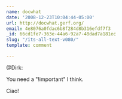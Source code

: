 ```yaml
---
name: docwhat
date: '2008-12-23T10:04:44-05:00'
url: http://docwhat.gerf.org/
email: 4e8076a0fdac6b8f284d8b316efdf7f3
_id: 66cd1fe7-363e-44a6-92a7-48dad7a181ec
slug: "/its-all-text-v080/"
template: comment

---
```


@Dirk:

You need a "!important" I think.

Ciao!
